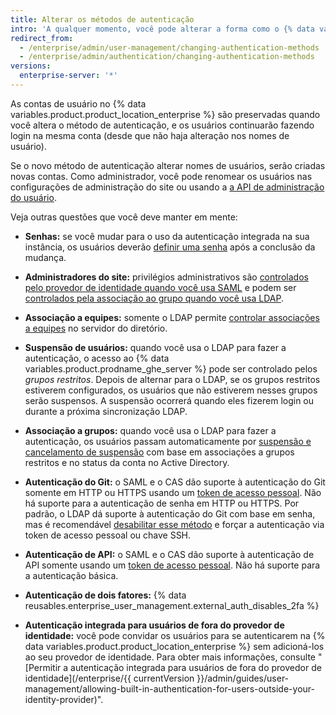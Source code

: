 ```yaml
---
title: Alterar os métodos de autenticação
intro: 'A qualquer momento, você pode alterar a forma como o {% data variables.product.prodname_ghe_server %} se autentica com as contas existentes.'
redirect_from:
  - /enterprise/admin/user-management/changing-authentication-methods
  - /enterprise/admin/authentication/changing-authentication-methods
versions:
  enterprise-server: '*'
---
```


As contas de usuário no {% data variables.product.product_location_enterprise %} são preservadas quando você altera o método de autenticação, e os usuários continuarão fazendo login na mesma conta (desde que não haja alteração nos nomes de usuário).

Se o novo método de autenticação alterar nomes de usuários, serão criadas novas contas. Como administrador, você pode renomear os usuários nas configurações de administração do site ou usando a [a API de administração do usuário](/enterprise/{{currentVersion}}/v3/enterprise-admin/users/#rename-an-existing-user).

Veja outras questões que você deve manter em mente:

* **Senhas:** se você mudar para o uso da autenticação integrada na sua instância, os usuários deverão [definir uma senha](/enterprise/user/articles/how-can-i-reset-my-password/) após a conclusão da mudança.

* **Administradores do site:** privilégios administrativos são [controlados pelo provedor de identidade quando você usa SAML](/enterprise/admin/guides/user-management/using-saml/#saml-attributes) e podem ser [controlados pela associação ao grupo quando você usa LDAP](/enterprise/admin/authentication/using-ldap#configuring-ldap-with-your-github-enterprise-server-instance).

* **Associação a equipes:** somente o LDAP permite [controlar associações a equipes](/enterprise/admin/authentication/using-ldap#configuring-ldap-with-your-github-enterprise-server-instance) no servidor do diretório.

* **Suspensão de usuários:** quando você usa o LDAP para fazer a autenticação, o acesso ao {% data variables.product.prodname_ghe_server %} pode ser controlado pelos _grupos restritos_. Depois de alternar para o LDAP, se os grupos restritos estiverem configurados, os usuários que não estiverem nesses grupos serão suspensos. A suspensão ocorrerá quando eles fizerem login ou durante a próxima sincronização LDAP.

* **Associação a grupos:** quando você usa o LDAP para fazer a autenticação, os usuários passam automaticamente por [suspensão e cancelamento de suspensão](/enterprise/admin/guides/user-management/suspending-and-unsuspending-users) com base em associações a grupos restritos e no status da conta no Active Directory.

* **Autenticação do Git:** o SAML e o CAS dão suporte à autenticação do Git somente em HTTP ou HTTPS usando um [token de acesso pessoal](/articles/creating-an-access-token-for-command-line-use). Não há suporte para a autenticação de senha em HTTP ou HTTPS. Por padrão, o LDAP dá suporte à autenticação do Git com base em senha, mas é recomendável [desabilitar esse método](/enterprise/admin/authentication/using-ldap#disabling-password-authentication-for-git-operations) e forçar a autenticação via token de acesso pessoal ou chave SSH.

* **Autenticação de API:** o SAML e o CAS dão suporte à autenticação de API somente usando um [token de acesso pessoal](/articles/creating-an-access-token-for-command-line-use). Não há suporte para a autenticação básica.

* **Autenticação de dois fatores:** {% data reusables.enterprise_user_management.external_auth_disables_2fa %}

* **Autenticação integrada para usuários de fora do provedor de identidade:** você pode convidar os usuários para se autenticarem na {% data variables.product.product_location_enterprise %} sem adicioná-los ao seu provedor de identidade. Para obter mais informações, consulte "[Permitir a autenticação integrada para usuários de fora do provedor de identidade](/enterprise/{{ currentVersion }}/admin/guides/user-management/allowing-built-in-authentication-for-users-outside-your-identity-provider)".
